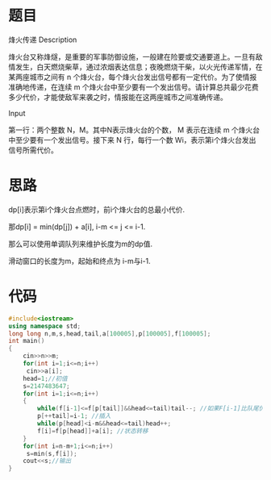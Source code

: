 # 题目

烽火传递
Description

烽火台又称烽燧，是重要的军事防御设施，一般建在险要或交通要道上。一旦有敌情发生，白天燃烧柴草，通过浓烟表达信息；夜晚燃烧干柴，以火光传递军情，在某两座城市之间有 n 个烽火台，每个烽火台发出信号都有一定代价。为了使情报准确地传递，在连续 m 个烽火台中至少要有一个发出信号。请计算总共最少花费多少代价，才能使敌军来袭之时，情报能在这两座城市之间准确传递。

Input

第一行：两个整数 N，M。其中N表示烽火台的个数， M 表示在连续 m 个烽火台中至少要有一个发出信号。接下来 N 行，每行一个数 Wi，表示第i个烽火台发出信号所需代价。

# 思路

dp[i]表示第i个烽火台点燃时，前i个烽火台的总最小代价.

那dp[i] = min(dp[j]) + a[i],    i-m <= j <= i-1. 

那么可以使用单调队列来维护长度为m的dp值.

滑动窗口的长度为m，起始和终点为 i-m与i-1.

# 代码

```cpp
#include<iostream>
using namespace std;
long long n,m,s,head,tail,a[100005],p[100005],f[100005];
int main()
{
	cin>>n>>m;
	for(int i=1;i<=n;i++)
	 cin>>a[i];
	head=1;//初值
	s=2147483647;
	for(int i=1;i<=n;i++)
    {
        while(f[i-1]<=f[p[tail]]&&head<=tail)tail--; //如果F[i-1]比队尾优，就弹出
        p[++tail]=i-1; //插入
        while(p[head]<i-m&&head<=tail)head++; 
        f[i]=f[p[head]]+a[i]; //状态转移
    }
    for(int i=n-m+1;i<=n;i++)
	 s=min(s,f[i]);
    cout<<s;//输出
}
```



